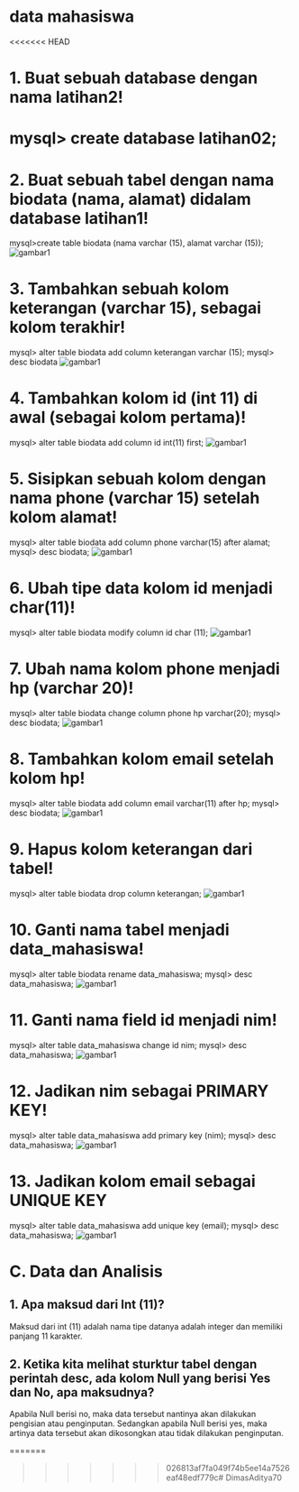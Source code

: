 # data mahasiswa
<<<<<<< HEAD
 # 1. Buat sebuah database dengan nama latihan2!
mysql> create database latihan02;
=======
# 2. Buat sebuah tabel dengan nama biodata (nama, alamat) didalam database latihan1!

mysql>create table biodata (nama varchar (15), alamat varchar (15));
![gambar1](https://github.com/Doflamingo20/DimasAditya70/blob/main/Screenshot_Database/Screenshot%20Biodata%20(1).png)

# 3. Tambahkan sebuah kolom keterangan (varchar 15), sebagai kolom terakhir!
mysql> alter table biodata add column keterangan varchar (15);
mysql> desc biodata
![gambar1](https://github.com/Doflamingo20/DimasAditya70/blob/main/Screenshot_Database/Screenshot%20Biodata%20(2).png)

# 4. Tambahkan kolom id (int 11) di awal (sebagai kolom pertama)!
 mysql> alter table biodata add column id int(11) first;
 ![gambar1](https://github.com/Doflamingo20/DimasAditya70/blob/main/Screenshot_Database/Screenshot%20Biodata%20(3).png)

# 5. Sisipkan sebuah kolom dengan nama phone (varchar 15) setelah kolom alamat!
mysql> alter table biodata add column phone varchar(15) after alamat;
mysql> desc biodata;
![gambar1](https://github.com/Doflamingo20/DimasAditya70/blob/main/Screenshot_Database/Screenshot%20Biodata%20(4).png)

# 6. Ubah tipe data kolom id menjadi char(11)!
mysql> alter table biodata modify column id char (11);
![gambar1](https://github.com/Doflamingo20/DimasAditya70/blob/main/Screenshot_Database/Screenshot%20Biodata%20(5).png)

# 7. Ubah nama kolom phone menjadi hp (varchar 20)!
mysql> alter table biodata change column phone hp varchar(20);
mysql> desc biodata;
![gambar1](https://github.com/Doflamingo20/DimasAditya70/blob/main/Screenshot_Database/Screenshot%20Biodata%20(6).png)

# 8. Tambahkan kolom email setelah kolom hp!
mysql> alter table biodata add column email varchar(11) after hp;
mysql> desc biodata;
![gambar1](https://github.com/Doflamingo20/DimasAditya70/blob/main/Screenshot_Database/Screenshot%20Biodata%20(7).png)

# 9. Hapus kolom keterangan dari tabel!
mysql> alter table biodata drop column keterangan;
![gambar1](https://github.com/Doflamingo20/DimasAditya70/blob/main/Screenshot_Database/Screenshot%20Biodata%20(8).png)

# 10. Ganti nama tabel menjadi data_mahasiswa!
mysql> alter table biodata rename data_mahasiswa;
mysql> desc data_mahasiswa;
![gambar1](https://github.com/Doflamingo20/DimasAditya70/blob/main/Screenshot_Database/Screenshot%20Biodata%20(9).png)

# 11. Ganti nama field id menjadi nim!
mysql> alter table data_mahasiswa change id nim;
mysql> desc data_mahasiswa;
![gambar1](https://github.com/Doflamingo20/DimasAditya70/blob/main/Screenshot_Database/Screenshot%20Biodata%20(10).png)

# 12. Jadikan nim sebagai PRIMARY KEY!
mysql>  alter table data_mahasiswa add primary key (nim);
mysql> desc data_mahasiswa;
![gambar1](https://github.com/Doflamingo20/DimasAditya70/blob/main/Screenshot_Database/Screenshot%20Biodata%20(11).png)

# 13. Jadikan kolom email sebagai UNIQUE KEY
mysql> alter table data_mahasiswa add unique key (email);
mysql> desc data_mahasiswa;
![gambar1](https://github.com/Doflamingo20/DimasAditya70/blob/main/Screenshot_Database/Screenshot%20Biodata%20(13).png)

# C.	Data dan Analisis 
## 1.	Apa maksud dari Int (11)?
Maksud dari int (11) adalah nama tipe datanya adalah integer dan memiliki panjang 11 karakter.
## 2.	Ketika kita melihat sturktur tabel dengan perintah desc, ada kolom Null yang berisi Yes dan No, apa maksudnya?
Apabila Null berisi no, maka data tersebut nantinya akan dilakukan pengisian atau penginputan. Sedangkan apabila Null berisi yes, maka artinya data tersebut akan dikosongkan atau tidak dilakukan penginputan.










=======



>>>>>>> 026813af7fa049f74b5ee14a7526eaf48edf779c# DimasAditya70
